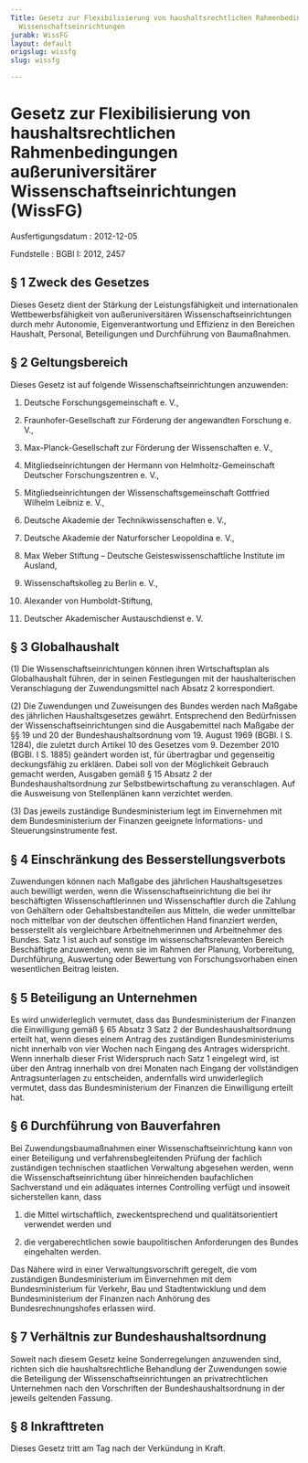 ```yaml
---
Title: Gesetz zur Flexibilisierung von haushaltsrechtlichen Rahmenbedingungen außeruniversitärer
  Wissenschaftseinrichtungen
jurabk: WissFG
layout: default
origslug: wissfg
slug: wissfg

---
```


# Gesetz zur Flexibilisierung von haushaltsrechtlichen Rahmenbedingungen außeruniversitärer Wissenschaftseinrichtungen (WissFG)

Ausfertigungsdatum
:   2012-12-05

Fundstelle
:   BGBl I: 2012, 2457

## § 1 Zweck des Gesetzes

Dieses Gesetz dient der Stärkung der Leistungsfähigkeit und
internationalen Wettbewerbsfähigkeit von außeruniversitären
Wissenschaftseinrichtungen durch mehr Autonomie, Eigenverantwortung
und Effizienz in den Bereichen Haushalt, Personal, Beteiligungen und
Durchführung von Baumaßnahmen.

## § 2 Geltungsbereich

Dieses Gesetz ist auf folgende Wissenschaftseinrichtungen anzuwenden:

1.  Deutsche Forschungsgemeinschaft e. V.,


2.  Fraunhofer-Gesellschaft zur Förderung der angewandten Forschung e. V.,


3.  Max-Planck-Gesellschaft zur Förderung der Wissenschaften e. V.,


4.  Mitgliedseinrichtungen der Hermann von Helmholtz-Gemeinschaft
    Deutscher Forschungszentren e. V.,


5.  Mitgliedseinrichtungen der Wissenschaftsgemeinschaft Gottfried Wilhelm
    Leibniz e. V.,


6.  Deutsche Akademie der Technikwissenschaften e. V.,


7.  Deutsche Akademie der Naturforscher Leopoldina e. V.,


8.  Max Weber Stiftung – Deutsche Geisteswissenschaftliche Institute im
    Ausland,


9.  Wissenschaftskolleg zu Berlin e. V.,


10. Alexander von Humboldt-Stiftung,


11. Deutscher Akademischer Austauschdienst e. V.

## § 3 Globalhaushalt

(1) Die Wissenschaftseinrichtungen können ihren Wirtschaftsplan als
Globalhaushalt führen, der in seinen Festlegungen mit der
haushalterischen Veranschlagung der Zuwendungsmittel nach Absatz 2
korrespondiert.

(2) Die Zuwendungen und Zuweisungen des Bundes werden nach Maßgabe des
jährlichen Haushaltsgesetzes gewährt. Entsprechend den Bedürfnissen
der Wissenschaftseinrichtungen sind die Ausgabemittel nach Maßgabe der
§§ 19 und 20 der Bundeshaushaltsordnung vom 19. August 1969 (BGBl. I
S. 1284), die zuletzt durch Artikel 10 des Gesetzes vom 9. Dezember
2010 (BGBl. I S. 1885) geändert worden ist, für übertragbar und
gegenseitig deckungsfähig zu erklären. Dabei soll von der Möglichkeit
Gebrauch gemacht werden, Ausgaben gemäß § 15 Absatz 2 der
Bundeshaushaltsordnung zur Selbstbewirtschaftung zu veranschlagen. Auf
die Ausweisung von Stellenplänen kann verzichtet werden.

(3) Das jeweils zuständige Bundesministerium legt im Einvernehmen mit
dem Bundesministerium der Finanzen geeignete Informations- und
Steuerungsinstrumente fest.

## § 4 Einschränkung des Besserstellungsverbots

Zuwendungen können nach Maßgabe des jährlichen Haushaltsgesetzes auch
bewilligt werden, wenn die Wissenschaftseinrichtung die bei ihr
beschäftigten Wissenschaftlerinnen und Wissenschaftler durch die
Zahlung von Gehältern oder Gehaltsbestandteilen aus Mitteln, die weder
unmittelbar noch mittelbar von der deutschen öffentlichen Hand
finanziert werden, besserstellt als vergleichbare Arbeitnehmerinnen
und Arbeitnehmer des Bundes. Satz 1 ist auch auf sonstige im
wissenschaftsrelevanten Bereich Beschäftigte anzuwenden, wenn sie im
Rahmen der Planung, Vorbereitung, Durchführung, Auswertung oder
Bewertung von Forschungsvorhaben einen wesentlichen Beitrag leisten.

## § 5 Beteiligung an Unternehmen

Es wird unwiderleglich vermutet, dass das Bundesministerium der
Finanzen die Einwilligung gemäß § 65 Absatz 3 Satz 2 der
Bundeshaushaltsordnung erteilt hat, wenn dieses einem Antrag des
zuständigen Bundesministeriums nicht innerhalb von vier Wochen nach
Eingang des Antrages widerspricht. Wenn innerhalb dieser Frist
Widerspruch nach Satz 1 eingelegt wird, ist über den Antrag innerhalb
von drei Monaten nach Eingang der vollständigen Antragsunterlagen zu
entscheiden, andernfalls wird unwiderleglich vermutet, dass das
Bundesministerium der Finanzen die Einwilligung erteilt hat.

## § 6 Durchführung von Bauverfahren

Bei Zuwendungsbaumaßnahmen einer Wissenschaftseinrichtung kann von
einer Beteiligung und verfahrensbegleitenden Prüfung der fachlich
zuständigen technischen staatlichen Verwaltung abgesehen werden, wenn
die Wissenschaftseinrichtung über hinreichenden baufachlichen
Sachverstand und ein adäquates internes Controlling verfügt und
insoweit sicherstellen kann, dass

1.  die Mittel wirtschaftlich, zweckentsprechend und qualitätsorientiert
    verwendet werden und


2.  die vergaberechtlichen sowie baupolitischen Anforderungen des Bundes
    eingehalten werden.



Das Nähere wird in einer Verwaltungsvorschrift geregelt, die vom
zuständigen Bundesministerium im Einvernehmen mit dem
Bundesministerium für Verkehr, Bau und Stadtentwicklung und dem
Bundesministerium der Finanzen nach Anhörung des Bundesrechnungshofes
erlassen wird.

## § 7 Verhältnis zur Bundeshaushaltsordnung

Soweit nach diesem Gesetz keine Sonderregelungen anzuwenden sind,
richten sich die haushaltsrechtliche Behandlung der Zuwendungen sowie
die Beteiligung der Wissenschaftseinrichtungen an privatrechtlichen
Unternehmen nach den Vorschriften der Bundeshaushaltsordnung in der
jeweils geltenden Fassung.

## § 8 Inkrafttreten

Dieses Gesetz tritt am Tag nach der Verkündung in Kraft.

